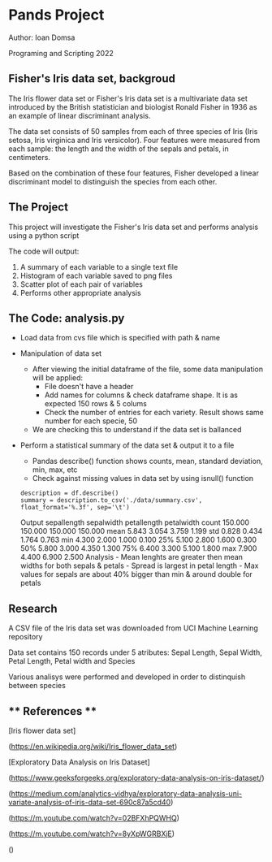 # Pands Project
Author: Ioan Domsa

Programing and Scripting 2022

## Fisher's Iris data set, backgroud

The Iris flower data set or Fisher's Iris data set is a multivariate data set introduced by the British statistician and biologist Ronald Fisher in 1936 as an example of linear discriminant analysis. 

The data set consists of 50 samples from each of three species of Iris (Iris setosa, Iris virginica and Iris versicolor). Four features were measured from each sample: the length and the width of the sepals and petals, in centimeters. 

Based on the combination of these four features, Fisher developed a linear discriminant model to distinguish the species from each other.


## The Project
This project will investigate the Fisher's Iris data set and performs analysis using a python script

The code will output:
1. A summary of each variable to a single text file 
2. Histogram of each variable saved to png files
3. Scatter plot of each pair of variables
4. Performs other appropriate analysis

## The Code: analysis.py

- Load data from cvs file which is specified with path & name
- Manipulation of data set  
    - After viewing the initial dataframe of the file, some data manipulation will be applied:
        - File doesn't have a header
        - Add names for columns & check dataframe shape. It is as expected 150 rows & 5 colums
        - Check the number of entries for each variety. Result shows same number for each specie, 50
    - We are checking this to understand if the data set is ballanced 
- Perform a statistical summary of the data set & output it to a file
    - Pandas describe() function shows counts, mean, standard deviation, min, max, etc
    - Check against missing values in data set by using isnull() function

    ```
    description = df.describe()
    summary = description.to_csv('./data/summary.csv', float_format='%.3f', sep='\t')

    ```
    Output 
	        sepallength	sepalwidth	petallength	petalwidth
        count	150.000	150.000	    150.000	    150.000
        mean	5.843	3.054	    3.759	    1.199
        std	    0.828	0.434	    1.764	    0.763
        min	    4.300	2.000	    1.000	    0.100
        25%	    5.100	2.800	    1.600	    0.300
        50%	    5.800	3.000	    4.350	    1.300
        75%	    6.400	3.300	    5.100	    1.800
        max	    7.900	4.400	    6.900	    2.500
    Analysis
        - Mean lenghts are greater then mean widths for both sepals & petals
        - Spread is largest in petal length
        - Max values for sepals are about 40% bigger than min & around double for petals

        
## Research
A CSV file of the Iris data set was downloaded from UCI Machine Learning repository

Data set contains 150 records under 5 atributes: Sepal Length, Sepal Width, Petal Length, Petal width and Species

Various analisys were performed and developed in order to distinquish between species


## ** References **

[Iris flower data set]

(https://en.wikipedia.org/wiki/Iris_flower_data_set)

[Exploratory Data Analysis on Iris Dataset]

(https://www.geeksforgeeks.org/exploratory-data-analysis-on-iris-dataset/)

(https://medium.com/analytics-vidhya/exploratory-data-analysis-uni-variate-analysis-of-iris-data-set-690c87a5cd40)

(https://m.youtube.com/watch?v=02BFXhPQWHQ)

(https://m.youtube.com/watch?v=8yXpWGRBXjE)

()
